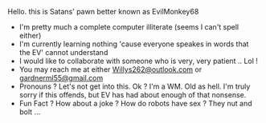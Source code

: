 Hello. this is Satans' pawn better known as EvilMonkey68
- I'm pretty much a complete computer illiterate (seems I can't spell either)
- I'm currently learning nothing 'cause everyone speakes in words that the EV' cannot understand
- I would like to collaborate with someone who is very, very patient .. Lol !
- You may reach me at either Willys262@outlook.com or gardnerml55@gmail.com
- Pronouns ? Let's not get into this. Ok ? I'm a WM. Old as hell. I'm truly sorry if this offends, but EV has had about enough of that nonsense.
- Fun Fact ? How about a joke ? How do robots have sex ? They nut and bolt ... 

<!---
EvilMonkey68/EvilMonkey68 is a ✨ special ✨ repository because its `README.md` (this file) appears on your GitHub profile.
You can click the Preview link to take a look at your changes.
--->
